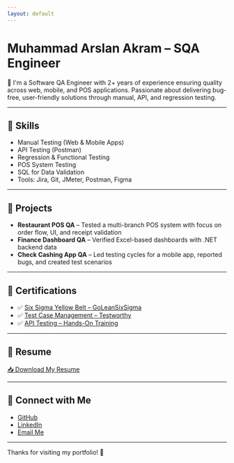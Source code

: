 ```yaml
---
layout: default
---
```


# Muhammad Arslan Akram – SQA Engineer

🎯 I'm a Software QA Engineer with 2+ years of experience ensuring quality across web, mobile, and POS applications. Passionate about delivering bug-free, user-friendly solutions through manual, API, and regression testing.

---

## 🧪 Skills

- Manual Testing (Web & Mobile Apps)
- API Testing (Postman)
- Regression & Functional Testing
- POS System Testing
- SQL for Data Validation
- Tools: Jira, Git, JMeter, Postman, Figma

---

## 📁 Projects

- **Restaurant POS QA** – Tested a multi-branch POS system with focus on order flow, UI, and receipt validation
- **Finance Dashboard QA** – Verified Excel-based dashboards with .NET backend data
- **Check Cashing App QA** – Led testing cycles for a mobile app, reported bugs, and created test scenarios

---
## 🏅 Certifications

- ✅ [Six Sigma Yellow Belt – GoLeanSixSigma](/assets/certificates/SixSigmaYellowBelt-MArslanAkram.pdf)
- ✅ [Test Case Management – Testworthy](/assets/certificates/TestCaseManagement-MArslanAkram.pdf)
- ✅ [API Testing – Hands-On Training](/assets/certificates/APITesting-MArslan.pdf)

---
## 📄 Resume

[📥 Download My Resume](/assets/certificates/MArslanSQAResume.pdf)

---

## 🔗 Connect with Me

- [GitHub](https://github.com/arslanakra)
- [LinkedIn](https://www.linkedin.com/in/sqa-arslan-akram/)
- [Email Me](mailto:arsalantaqi255@gmail.com)

---

Thanks for visiting my portfolio! 👋
